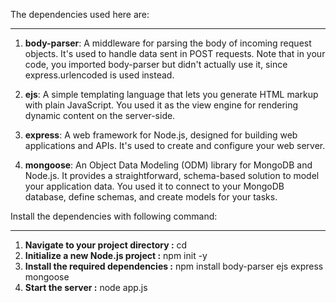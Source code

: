 The dependencies used here are: 
_______________________________

1. **body-parser**: A middleware for parsing the body of incoming request objects. It's used to handle data sent in POST requests. Note that in your code, you imported body-parser but didn't actually use it, since express.urlencoded is used instead.

2. **ejs**: A simple templating language that lets you generate HTML markup with plain JavaScript. You used it as the view engine for rendering dynamic content on the server-side.

3. **express**: A web framework for Node.js, designed for building web applications and APIs. It's used to create and configure your web server.

4. **mongoose**: An Object Data Modeling (ODM) library for MongoDB and Node.js. It provides a straightforward, schema-based solution to model your application data. You used it to connect to your MongoDB database, define schemas, and create models for your tasks.


Install the dependencies with following command:
_______________________________________________

1. **Navigate to your project directory :** cd <path>
2. **Initialize a new Node.js project :** npm init -y
3. **Install the required dependencies :** npm install body-parser ejs express mongoose
4. **Start the server :** node app.js
